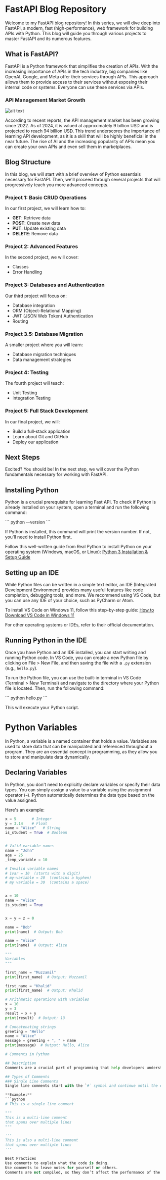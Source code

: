 # FastAPI Blog Repository

Welcome to my FastAPI blog repository! In this series, we will dive deep into FastAPI, a modern, fast (high-performance), web framework for building APIs with Python. This blog will guide you through various projects to master FastAPI and its numerous features.

## What is FastAPI?

FastAPI is a Python framework that simplifies the creation of APIs. With the increasing importance of APIs in the tech industry, big companies like OpenAI, Google, and Meta offer their services through APIs. This approach allows them to provide access to their services without exposing their internal code or systems. Everyone can use these services via APIs.

### API Management Market Growth

![alt text](<001_Images/Fast apiii.jpeg>)

According to recent reports, the API management market has been growing since 2022. As of 2024, it is valued at approximately 9 billion USD and is projected to reach 94 billion USD. This trend underscores the importance of learning API development, as it is a skill that will be highly beneficial in the near future. The rise of AI and the increasing popularity of APIs mean you can create your own APIs and even sell them in marketplaces.

## Blog Structure

In this blog, we will start with a brief overview of Python essentials necessary for FastAPI. Then, we'll proceed through several projects that will progressively teach you more advanced concepts.

### Project 1: Basic CRUD Operations

In our first project, we will learn how to:

- **GET**: Retrieve data
- **POST**: Create new data
- **PUT**: Update existing data
- **DELETE**: Remove data

### Project 2: Advanced Features

In the second project, we will cover:

- Classes
- Error Handling

### Project 3: Databases and Authentication

Our third project will focus on:

- Database integration
- ORM (Object-Relational Mapping)
- JWT (JSON Web Token) Authentication
- Routing

### Project 3.5: Database Migration

A smaller project where you will learn:

- Database migration techniques
- Data management strategies

### Project 4: Testing

The fourth project will teach:

- Unit Testing
- Integration Testing

### Project 5: Full Stack Development

In our final project, we will:

- Build a full-stack application
- Learn about Git and GitHub
- Deploy our application

## Next Steps

Excited? You should be! In the next step, we will cover the Python fundamentals necessary for working with FastAPI.


## Installing Python

Python is a crucial prerequisite for learning Fast API. To check if Python is already installed on your system, open a terminal and run the following command:

\`\`\`
python --version
\`\`\`

If Python is installed, this command will print the version number. If not, you'll need to install Python first. 

Follow this well-written guide from Real Python to install Python on your operating system (Windows, macOS, or Linux): [Python 3 Installation & Setup Guide](https://realpython.com/installing-python/)

## Setting up an IDE

While Python files can be written in a simple text editor, an IDE (Integrated Development Environment) provides many useful features like code completion, debugging tools, and more. We recommend using VS Code, but you can use any IDE of your choice, such as PyCharm or Atom.

To install VS Code on Windows 11, follow this step-by-step guide: [How to Download VS Code in Windows 11](https://www.supportyourtech.com/tech/how-to-download-vs-code-in-windows-11-a-step-by-step-guide/)

For other operating systems or IDEs, refer to their official documentation.

## Running Python in the IDE

Once you have Python and an IDE installed, you can start writing and running Python code. In VS Code, you can create a new Python file by clicking on File > New File, and then saving the file with a `.py` extension (e.g., `hello.py`).

To run the Python file, you can use the built-in terminal in VS Code (Terminal > New Terminal) and navigate to the directory where your Python file is located. Then, run the following command:

\`\`\`
python hello.py
\`\`\`

This will execute your Python script.


# Python Variables

In Python, a variable is a named container that holds a value. Variables are used to store data that can be manipulated and referenced throughout a program. They are an essential concept in programming, as they allow you to store and manipulate data dynamically.

## Declaring Variables

In Python, you don't need to explicitly declare variables or specify their data types. You can simply assign a value to a variable using the assignment operator (`=`). Python automatically determines the data type based on the value assigned.

Here's an example:

```python
x = 5       # Integer
y = 3.14    # Float
name = "Alice"   # String
is_student = True  # Boolean


# Valid variable names
name = "John"
age = 25
_temp_variable = 10

# Invalid variable names
# 1var = 10  (starts with a digit)
# my-variable = 20  (contains a hyphen)
# my variable = 30  (contains a space)


x = 10
name = "Alice"
is_student = True


x = y = z = 0

name = "Bob"
print(name)  # Output: Bob

name = "Alice"
print(name)  # Output: Alice

"""
Variables
"""

first_name = "Muzzamil"
print(first_name)  # Output: Muzzamil

first_name = "Khalid"
print(first_name)  # Output: Khalid

# Arithmetic operations with variables
x = 10
y = 3
result = x + y
print(result)  # Output: 13

# Concatenating strings
greeting = "Hello"
name = "Alice"
message = greeting + ", " + name
print(message)  # Output: Hello, Alice

# Comments in Python

## Description
Comments are a crucial part of programming that help developers understand the code. They are used to add notes or explanations to the code, making it easier to understand and maintain.

## Types of Comments
### Single Line Comments
Single line comments start with the `#` symbol and continue until the end of the line.

**Example:**
```python
# This is a single line comment

"""
This is a multi-line comment
that spans over multiple lines
"""

'''
This is also a multi-line comment
that spans over multiple lines
'''

Best Practices
Use comments to explain what the code is doing.
Use comments to leave notes for yourself or others.
Comments are not compiled, so they don’t affect the performance of the code.

